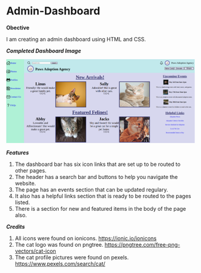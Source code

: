 # Admin-Dashboard

**Obective**

I am creating an admin dashboard using HTML and CSS. 

***Completed Dashboard Image***

![](images/completed.png)

***Features***

1. The dashboard bar has six icon links that are set up to be routed to other pages.
2. The header has a search bar and buttons to help you navigate the website. 
3. The page has an events section that can be updated regulary.
4. It also has a helpful links section that is ready to be routed to the pages listed.
5. There is a section for new and featured items in the body of the page also.


***Credits***
1. All icons were found on ionicons. https://ionic.io/ionicons
2. The cat logo was found on pngtree. https://pngtree.com/free-png-vectors/cat-icon 
3. The cat profile pictures were found on pexels. https://www.pexels.com/search/cat/

